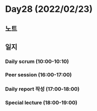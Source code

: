 # Day28 (2022/02/23)

## 노트

## 일지

### Daily scrum (10:00-10:10)

### Peer session (16:00-17:00)

### Daily report 작성 (17:00-18:00)

### Special lecture (18:00-19:00)
